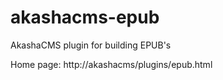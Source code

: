 # akashacms-epub
AkashaCMS plugin for building EPUB's

Home page: http://akashacms/plugins/epub.html
